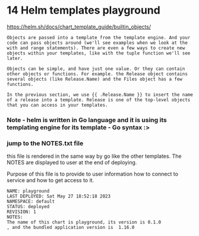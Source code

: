 # 14 Helm templates playground

https://helm.sh/docs/chart_template_guide/builtin_objects/

```
Objects are passed into a template from the template engine. And your code can pass objects around (we'll see examples when we look at the with and range statements). There are even a few ways to create new objects within your templates, like with the tuple function we'll see later.

Objects can be simple, and have just one value. Or they can contain other objects or functions. For example. the Release object contains several objects (like Release.Name) and the Files object has a few functions.

In the previous section, we use {{ .Release.Name }} to insert the name of a release into a template. Release is one of the top-level objects that you can access in your templates.
```

### Note - helm is written in Go language and it is using its templating engine for its template - Go syntax :>



### jump to the NOTES.txt file 
this file is rendered in the same way by go like the other templates. The NOTES are displayed to user at the end of deploying.

Purpose of this file is to provide to user information how to connect to service and how to get access to it. 

```
NAME: playground
LAST DEPLOYED: Sat May 27 18:52:18 2023
NAMESPACE: default
STATUS: deployed
REVISION: 1
NOTES:
The name of this chart is playground, its version is 0.1.0
, and the bundled application version is  1.16.0
```

